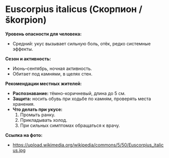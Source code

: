 # Euscorpius italicus (Скорпион / škorpion)

**Уровень опасности для человека:**
- Средний: укус вызывает сильную боль, отёк, редко системные эффекты.

**Сезон и активность:**
- Июнь–сентябрь, ночная активность.
- Обитает под камнями, в щелях стен.

**Рекомендации местных жителей:**
- **Распознавание:** тёмно-коричневый, длина до 5 см.
- **Защита:** носить обувь при ходьбе по камням, проверять места хранения.
- **Что делать при укусе:**
  1. Промыть ранку.
  2. Прикладывать холод.
  3. При сильных симптомах обращаться к врачу.

**Ссылка на фото:**
- https://upload.wikimedia.org/wikipedia/commons/5/50/Euscorpius_italicus.jpg

